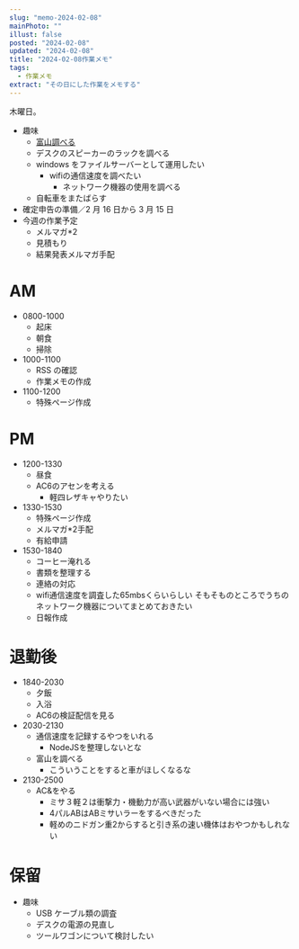 ```yaml
---
slug: "memo-2024-02-08"
mainPhoto: ""
illust: false
posted: "2024-02-08"
updated: "2024-02-08"
title: "2024-02-08作業メモ"
tags:
  - 作業メモ
extract: "その日にした作業をメモする"
---
```


木曜日。

- 趣味
  - [富山調べる](https://docs.google.com/document/d/1JdWkhu_hqXsHblQaPn_yJxKrzq-jvxeymWYBfapRKBU/edit#heading=h.88gi7qwvidj8)
  - デスクのスピーカーのラックを調べる
  - windows をファイルサーバーとして運用したい
    - wifiの通信速度を調べたい
      - ネットワーク機器の使用を調べる
  - 自転車をまたばらす
- 確定申告の準備／2 月 16 日から 3 月 15 日
- 今週の作業予定
  - メルマガ\*2
  - 見積もり
  - 結果発表メルマガ手配

# AM

- 0800-1000
  - 起床
  - 朝食
  - 掃除
- 1000-1100
  - RSS の確認
  - 作業メモの作成
- 1100-1200
  - 特殊ページ作成

# PM

- 1200-1330
  - 昼食
  - AC6のアセンを考える
    - 軽四レザキャやりたい
- 1330-1530
  - 特殊ページ作成
  - メルマガ*2手配
  - 有給申請
- 1530-1840
  - コーヒー淹れる
  - 書類を整理する
  - 連絡の対応
  - wifi通信速度を調査した65mbsくらいらしい 
    そもそものところでうちのネットワーク機器についてまとめておきたい
  - 日報作成

# 退勤後

- 1840-2030
  - 夕飯
  - 入浴
  - AC6の検証配信を見る
- 2030-2130
  - 通信速度を記録するやつをいれる
    - NodeJSを整理しないとな
  - 富山を調べる
    - こういうことをすると車がほしくなるな
- 2130-2500
  - AC&をやる
    - ミサ３軽２は衝撃力・機動力が高い武器がいない場合には強い
    - 4パルABはABミサいラーをするべきだった
    - 軽めのニドガン重2からすると引き系の速い機体はおやつかもしれない

# 保留

- 趣味
  - USB ケーブル類の調査
  - デスクの電源の見直し
  - ツールワゴンについて検討したい